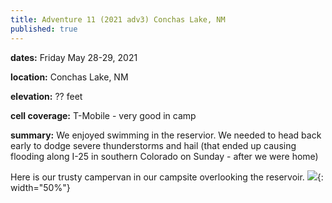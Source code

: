 ```yaml
---
title: Adventure 11 (2021 adv3) Conchas Lake, NM
published: true
---
```

**dates:** Friday May 28-29, 2021

**location:** Conchas Lake, NM

**elevation:** ?? feet

**cell coverage:** T-Mobile - very good in camp

**summary:** We enjoyed swimming in the reservior. We needed to head back early to dodge severe thunderstorms and hail (that ended up causing flooding along I-25 in southern Colorado on Sunday - after we were home)

Here is our trusty campervan in our campsite overlooking the reservoir.
![](https:/assets/campervanning/2021-5-conchas-lake.jpg){: width="50%"}
